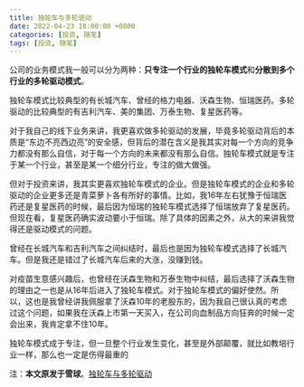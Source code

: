 ```yaml
---
title: 独轮车与多轮驱动
date: 2022-04-23 18:00:00 +0800
categories: [投资, 随笔]
tags: [投资, 随笔]
---
```

公司的业务模式我一般可以分为两种：**只专注一个行业的独轮车模式**和**分散到多个行业的多轮驱动模式**。

独轮车模式比较典型的有长城汽车、曾经的格力电器、沃森生物、恒瑞医药。多轮驱动的比较典型的有吉利汽车、美的集团、万泰生物、复星医药等。

对于我自己的线下业务来讲，我更喜欢做多轮驱动的发展，毕竟多轮驱动背后的本质是“东边不亮西边亮”的安全感，但背后的潜在含义是我其实对每一个方向的竞争力都没有那么自信，对于每一个方向的未来都没有那么自信。独轮车模式就是专注于某一个行业，甚至是某一个细分行业，专注的做大做强。

但对于投资来讲，我其实更喜欢独轮车模式的企业。但是独轮车模式的企业和多轮驱动的企业更多还是青菜萝卜各有所好的事情。比如，我16年左右犹豫于恒瑞医药还是复星医药的时候，最后因为恒瑞的独轮车模式选择了恒瑞放弃了复星医药。但现在看，复星医药确实波动要小于恒瑞。除了具体的因素之外，从大的来讲我觉得还是驱动模式的问题。

曾经在长城汽车和吉利汽车之间纠结时，最后也是因为独轮车模式选择了长城汽车。但是我还是错过了长城汽车后来的大涨，没赚到钱。

对疫苗生意感兴趣后，也曾经在沃森生物和万泰生物中纠结，最后选择了沃森生物的理由之一也是从16年后进入了独轮车模式。对于独轮车模式的偏好使然。所以，这也是我曾经讲我佩服拿了沃森10年的老股东的，因为我自己很认真的考虑过这个问题，如果我在沃森上市第一天买入，在公司向血制品方向狂奔的时候一定会出来，我肯定拿不住10年。

独轮车模式成于专注，但一旦整个行业发生变化，甚至是外部颠覆，就比如教培行业一样，那么也一定是伤得最重的

注：**本文原发于雪球**。[独轮车与多轮驱动](https://xueqiu.com/6183701039/217975295)